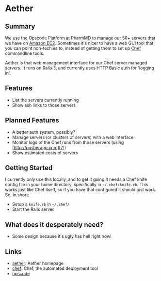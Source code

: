 # Aether

## Summary

We use the [Opscode Platform][2] at [PharmMD][5] to manage our 50+ servers that we have on [Amazon EC2][6].  Sometimes it's nicer to have a web GUI tool that you can point non-techies to, instead of getting them to set up [Chef][1] commandline tools.

Aether is that web management interface for our Chef server managed servers.  It runs on Rails 3, and currently uses HTTP Basic auth for 'logging in'.

## Features

* List the servers currently running
* Show ssh links to those servers

## Planned Features

* A better auth system, possibly?
* Manage servers (or clusters of servers) with a web interface
* Monitor logs of the Chef runs from those servers (using [http://pusherapp.com][7])
* Show estimated costs of servers

## Getting Started

I currently only use this locally, and to get it going it needs a Chef knife config file in your home directory, specifically in `~/.chef/knife.rb`.  This works just like Chef itself, so if you have that configured it should just work.  So, in short:

* Setup a `knife.rb` in `~/.chef/`
* Start the Rails server

## What does it desperately need?

* Some design because it's ugly has hell right now!

Links
-----

* [aether][4]: Aether homepage
* [chef][1]:   Chef, the automated deployment tool
* [opscode][2]


[1]:  http://github.com/opscode/chef
[2]:  http://github.com/rails/rails
[3]:  http://manage.opscode.com/
[4]:  https://github.com/fearoffish/aether
[5]:  http://www.pharmmd.com/
[6]:  http://aws.amazon.com/ec2/
[7]:  http://pusherapp.com
